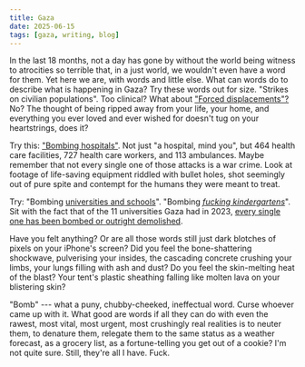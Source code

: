 ```yaml
---
title: Gaza
date: 2025-06-15
tags: [gaza, writing, blog]
---
```


In the last 18 months, not a day has gone by without the world being witness to atrocities so terrible that, in a just world, we wouldn't even have a word for them. Yet here we are, with words and little else. What can words do to describe what is happening in Gaza? Try these words out for size. "Strikes on civilian populations". Too clinical? What about ["Forced displacements"?](https://www.cbc.ca/news/world/human-rights-watch-gaza-displacement-1.7383031) No? The thought of being ripped away from your life, your home, and everything you ever loved and ever wished for doesn't tug on your heartstrings, does it? 

Try this: ["Bombing hospitals"](https://www.counterpunch.org/2024/06/24/remember-the-palestinian-doctors-killed-by-israel/). Not just "a hospital, mind you", but 464 health care facilities, 727 health care workers, and 113 ambulances. Maybe remember that not every single one of those attacks is a war crime. Look at footage of life-saving equipment riddled with bullet holes, shot seemingly out of pure spite and contempt for the humans they were meant to treat.

Try: "Bombing [universities and schools](https://www.ohchr.org/en/press-releases/2024/04/un-experts-deeply-concerned-over-scholasticide-gaza)". "Bombing [*fucking kindergartens*](https://www.middleeasteye.net/news/israel-strike-kindergarten-homes-gaza-kill)". Sit with the fact that of the 11 universities Gaza had in 2023, [every single one has been bombed or outright demolished](https://www.middleeasteye.net/explainer-gaza-israel-palestine-war-university-destroy). 

Have you felt anything? Or are all those words still just dark blotches of pixels on your iPhone's screen? Did you feel the bone-shattering shockwave, pulverising your insides, the cascading concrete crushing your limbs, your lungs filling with ash and dust? Do you feel the skin-melting heat of the blast? Your tent's plastic sheathing falling like molten lava on your blistering skin? 

"Bomb" --- what a puny, chubby-cheeked, ineffectual word.  Curse whoever came up with it. What good are words if all they can do with even the rawest, most vital, most urgent, most crushingly real realities is to neuter them, to denature them, relegate them to the same status as a weather forecast, as a grocery list, as a fortune-telling you get out of a cookie? I'm not quite sure. Still, they're all I have. Fuck.



